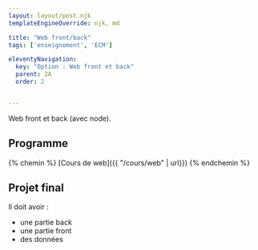 ```yaml
---
layout: layout/post.njk 
templateEngineOverride: njk, md

title: "Web front/back"
tags: ['enseignement', 'ECM']

eleventyNavigation:
  key: "Option : Web front et back"
  parent: 2A
  order: 2


---
```


<!-- début résumé -->

Web front et back (avec node).

<!-- fin résumé -->

## Programme

{% chemin %}
[Cours de web]({{ "/cours/web" | url}})
{% endchemin %}

## Projet final

Il doit avoir :

* une partie back
* une partie front
* des données

